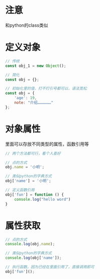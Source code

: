 # 注意

和python的class类似

# 定义对象

```javascript
// 传统
const obj_1 = new Object();

// 简化
const obj = {};

// 初始化里的值，打不打引号都可以，语法宽松
const obj = {
    'age': 19,
    note: "介绍………………"
};
```

# 对象属性

里面可以存放不同类型的属性，函数引用等

```javascript
// 两个方法都可行，看个人喜好

// 点的方式
obj.name = '小明';

// 类似python的字典方式
obj['name'] = '小明';

// 定义函数引用
obj['fun'] = function () {
    console.log("hello word")
}
```

# 属性获取

```javascript
// 点的方式
console.log(obj.name);

// 类似python的字典方式
console.log(obj['name']);

// 执行函数，因为已经在里面引用了，直接调用即可
obj['fun']();
```